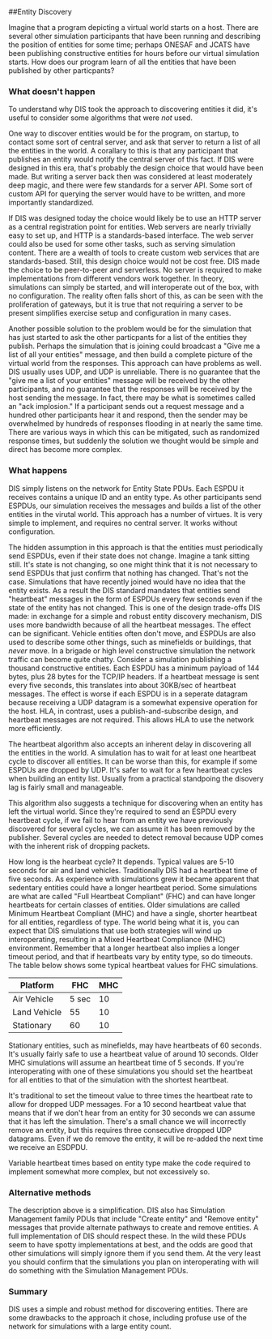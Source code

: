 ##Entity Discovery

Imagine that a program depicting a virtual world starts on a host. There are several other simulation participants that have been running and describing the position of entities for some time; perhaps ONESAF and JCATS have been publishing constructive entities for hours before our virtual simulation starts. How does our program learn of all the entities that have been published by other particpants?

### What doesn't happen

To understand why DIS took the approach to discovering entities it did, it's useful to consider some algorithms that were _not_ used.

One way to discover entities would be for the program, on startup, to contact some sort of central server, and ask that server to return a list of all the entities in the world. A corallary to this is that any participant that publishes an entity would notify the central server of this fact. If DIS were designed in this era, that's probably the design choice that would have been made.  But writing a server back then was considered at least moderately deep magic, and there were few standards for a server API. Some sort of custom API for querying the server would have to be written, and more importantly standardized. 

If DIS was designed today the choice would likely be to use an HTTP server as a central registration point for entities. Web servers are nearly trivially easy to set up, and HTTP is a standards-based interface. The web server could also be used for some other tasks, such as serving simulation content. There are a wealth of tools to create custom web services that are standards-based. Still, this design choice would not be cost free. DIS made the choice to be peer-to-peer and serverless. No server is required to make implementations from different vendors work together. In theory, simulations can simply be started, and will interoperate out of the box, with no configuration. The reality often falls short of this, as can be seen with the proliferation of gateways, but it is true that not requiring a server to be present simplifies exercise setup and configuration in many cases.

Another possible solution to the problem would be for the simulation that has just started to ask the other particpants for a list of the entities they publish. Perhaps the simulation that is joining could broadcast a "Give me a list of all your entities" message, and then build a complete picture of the virtual world from the responses. This approach can have problems as well. DIS usually uses UDP, and UDP is unreliable. There is no guarantee that the "give me a list of your entities" message will be received by the other participants, and no guarantee that the responses will be received by the host sending the message. In fact, there may be what is sometimes called an "ack implosion." If a participant sends out a request message and a hundred other participants hear it and respond, then the sender may be overwhelmed by hundreds of responses flooding in at nearly the same time. There are various ways in which this can be mitigated, such as randomized response times, but suddenly the solution we thought would be simple and direct has become more complex.

### What happens 

DIS simply listens on the network for Entity State PDUs. Each ESPDU it receives contains a unique ID and an entity type. As other participants send ESPDUs, our simulation receives the messages and builds a list of the other entities in the virutal world. This approach has a number of virtues. It is very simple to implement, and requires no central server. It works without configuration. 

The hidden assumption in this approach is that the entities must periodically send ESPDUs, even if their state does not change. Imagine a tank sitting still. It's state is not changing, so one might think that it is not necessary to send ESPDUs that just confirm that nothing has changed. That's not the case. Simulations that have recently joined would have no idea that the entity exists. As a result the DIS standard mandates that entities send "heartbeat" messages in the form of ESPDUs every few seconds even if the state of the entity has not changed. This is one of the design trade-offs DIS made: in exchange for a simple and robust entity discovery mechanism, DIS uses more bandwidth because of all the heartbeat messages. The effect can be significant. Vehicle entities often don't move, and ESPDUs are also used to describe some other things, such as minefields or buildings, that _never_ move. In a brigade or high level constructive simulation the network traffic can become quite chatty. Consider a simulation publishing a thousand constructive entities. Each ESPDU has a minimum payload of 144 bytes, plus 28 bytes for the TCP/IP headers. If a heartbeat message is sent every five seconds, this translates into about 30KB/sec of heartbeat messages. The effect is worse if each ESPDU is in a seperate datagram because receiving a UDP datagram is a somewhat expensive operation for the host. HLA, in contrast, uses a publish-and-subscribe design, and heartbeat messages are not required. This allows HLA to use the network more efficiently.

The heartbeat algorithm also accepts an inherent delay in discovering all the entities in the world. A simulation has to wait for at least one heartbeat cycle to discover all entities. It can be worse than this, for example if some ESPDUs are dropped by UDP. It's safer to wait for a few heartbeat cycles when building an entity list. Usually from a practical standpoing the disovery lag is fairly small and manageable.

This algorithm also suggests a technique for discovering when an entity has left the virtual world. Since they're required to send an ESPDU every heartbeat cycle, if we fail to hear from an entity we have previously discovered for several cycles, we can assume it has been removed by the publisher. Several cycles are needed to detect removal because UDP comes with the inherent risk of dropping packets.

How long is the hearbeat cycle? It depends. Typical values are 5-10 seconds for air and land vehicles. Traditionally DIS had a heartbeat time of five seconds. As experience with simulations grew it became apparent that sedentary entities could have a longer heartbeat period. Some simulations are what are called "Full Heartbeat Compliant" (FHC) and can have longer heartbeats for certain classes of entities. Older simulations are called Minimum Heartbeat Compliant (MHC) and have a single, shorter heartbeat for all entities, regardless of type. The world being what it is, you can expect that DIS simulations that use both strategies will wind up interoperating, resulting in a Mixed Heartbeat Compliance (MHC) environment. Remember that a longer heartbeat also implies a longer timeout period, and that if heartbeats vary by entity type, so do timeouts. The table below shows some typical heartbeat values for FHC simulations.

| Platform    | FHC  | MHC | 
|-------------|------|---  |
| Air Vehicle | 5 sec| 10  | 
| Land Vehicle| 55   | 10  |
| Stationary  | 60   | 10  |


Stationary entities, such as minefields, may have heartbeats of 60 seconds. It's usually fairly safe to use a heartbeat value of around 10 seconds. Older MHC simulations will assume an heartbeat time of 5 seconds. If you're interoperating with one of these simulations you should set the heartbeat for all entities to that of the simulation with the shortest heartbeat.  

It's traditional to set the timeout value to three times the heartbeat rate to allow for dropped UDP messages. For a 10 second heartbeat value that means that if we don't hear from an entity for 30 seconds we can assume that it has left the simulation. There's a small chance we will incorrectly remove an entity, but this requires three consecutive dropped UDP datagrams. Even if we do remove the entity, it will be re-added the next time we receive an ESDPDU. 

Variable heartbeat times based on entity type make the code required to implement somewhat more complex, but not excessively so.

### Alternative methods

The description above is a simplification. DIS also has Simulation Management family PDUs that include "Create entity" and "Remove entity" messages that provide alternate pathways to create and remove entities. A full implementation of DIS should respect these. In the wild these PDUs seem to have spotty implementations at best, and the odds are good that other simulations will simply ignore them if you send them. At the very least you should confirm that the simulations you plan on interoperating with will do something with the Simulation Management PDUs. 

### Summary

DIS uses a simple and robust method for discovering entities. There are some drawbacks to the approach it chose, including profuse use of the network for simulations with a large entity count. 